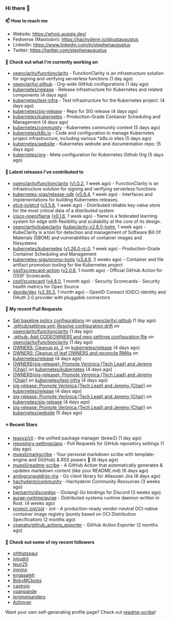 ### Hi there 👋

#### 📫 How to reach me

- Website: https://whois.auggie.dev/
- Fediverse (Mastodon): https://hachyderm.io/@justaugustus
- LinkedIn: https://www.linkedin.com/in/stephenaugustus
- Twitter: https://twitter.com/stephenaugustus

#### 👷 Check out what I'm currently working on

- [openclarity/functionclarity](https://github.com/openclarity/functionclarity) - FunctionClarity is an infrastructure solution for signing and verifying serverless functions (1 day ago)
- [openclarity/.github](https://github.com/openclarity/.github) - Org-wide GitHub configurations (1 day ago)
- [kubernetes/release](https://github.com/kubernetes/release) - Release infrastructure for Kubernetes and related components (4 days ago)
- [kubernetes/test-infra](https://github.com/kubernetes/test-infra) - Test infrastructure for the Kubernetes project. (4 days ago)
- [kubernetes/sig-release](https://github.com/kubernetes/sig-release) - Repo for SIG release (4 days ago)
- [kubernetes/kubernetes](https://github.com/kubernetes/kubernetes) - Production-Grade Container Scheduling and Management (4 days ago)
- [kubernetes/community](https://github.com/kubernetes/community) - Kubernetes community content (5 days ago)
- [kubernetes/k8s.io](https://github.com/kubernetes/k8s.io) - Code and configuration to manage Kubernetes project infrastructure, including various *.k8s.io sites (5 days ago)
- [kubernetes/website](https://github.com/kubernetes/website) - Kubernetes website and documentation repo:  (5 days ago)
- [kubernetes/org](https://github.com/kubernetes/org) - Meta configuration for Kubernetes Github Org (5 days ago)

#### 🔭 Latest releases I've contributed to

- [openclarity/functionclarity](https://github.com/openclarity/functionclarity) ([v1.0.2](https://github.com/openclarity/functionclarity/releases/tag/v1.0.2), 1 week ago) - FunctionClarity is an infrastructure solution for signing and verifying serverless functions
- [kubernetes-sigs/release-sdk](https://github.com/kubernetes-sigs/release-sdk) ([v0.9.4](https://github.com/kubernetes-sigs/release-sdk/releases/tag/v0.9.4), 1 week ago) - Interfaces and implementations for building Kubernetes releases.
- [etcd-io/etcd](https://github.com/etcd-io/etcd) ([v3.5.6](https://github.com/etcd-io/etcd/releases/tag/v3.5.6), 1 week ago) - Distributed reliable key-value store for the most critical data of a distributed system
- [cisco-open/flame](https://github.com/cisco-open/flame) ([v0.1.6](https://github.com/cisco-open/flame/releases/tag/v0.1.6), 1 week ago) - flame is a federated learning system for edge with flexibility and scalability at the core of its design.
- [openclarity/kubeclarity](https://github.com/openclarity/kubeclarity) ([kubeclarity-v2.8.0-helm](https://github.com/openclarity/kubeclarity/releases/tag/kubeclarity-v2.8.0-helm), 1 week ago) - KubeClarity is a tool for detection and management of Software Bill Of Materials (SBOM) and vulnerabilities of container images and filesystems
- [kubernetes/kubernetes](https://github.com/kubernetes/kubernetes) ([v1.26.0-rc.0](https://github.com/kubernetes/kubernetes/releases/tag/v1.26.0-rc.0), 1 week ago) - Production-Grade Container Scheduling and Management
- [kubernetes-sigs/promo-tools](https://github.com/kubernetes-sigs/promo-tools) ([v3.4.9](https://github.com/kubernetes-sigs/promo-tools/releases/tag/v3.4.9), 2 weeks ago) - Container and file artifact promotion tooling for the Kubernetes project
- [ossf/scorecard-action](https://github.com/ossf/scorecard-action) ([v2.0.6](https://github.com/ossf/scorecard-action/releases/tag/v2.0.6), 1 month ago) - Official GitHub Action for OSSF Scorecards.
- [ossf/scorecard](https://github.com/ossf/scorecard) ([v4.8.0](https://github.com/ossf/scorecard/releases/tag/v4.8.0), 1 month ago) - Security Scorecards - Security health metrics for Open Source
- [dexidp/dex](https://github.com/dexidp/dex) ([v2.35.3](https://github.com/dexidp/dex/releases/tag/v2.35.3), 1 month ago) - OpenID Connect (OIDC) identity and OAuth 2.0 provider with pluggable connectors

#### 🔨 My recent Pull Requests

- [Set baseline policy configurations](https://github.com/openclarity/.github/pull/1) on [openclarity/.github](https://github.com/openclarity/.github) (1 day ago)
- [.github/settings.yml: Resolve configuration drift](https://github.com/openclarity/functionclarity/pull/113) on [openclarity/functionclarity](https://github.com/openclarity/functionclarity) (1 day ago)
- [.github: Add CODEOWNERS and repo settings configuration file](https://github.com/openclarity/functionclarity/pull/112) on [openclarity/functionclarity](https://github.com/openclarity/functionclarity) (1 day ago)
- [OWNERS: Cleanup pt. 2](https://github.com/kubernetes/release/pull/2773) on [kubernetes/release](https://github.com/kubernetes/release) (4 days ago)
- [OWNERS: Cleanup of leaf OWNERS and reconcile RMAs](https://github.com/kubernetes/release/pull/2772) on [kubernetes/release](https://github.com/kubernetes/release) (4 days ago)
- [OWNERS(sig-release): Promote Verónica (Tech Lead) and Jeremy (Chair)](https://github.com/kubernetes/kubernetes/pull/114146) on [kubernetes/kubernetes](https://github.com/kubernetes/kubernetes) (4 days ago)
- [OWNERS(sig-release): Promote Verónica (Tech Lead) and Jeremy (Chair)](https://github.com/kubernetes/test-infra/pull/28118) on [kubernetes/test-infra](https://github.com/kubernetes/test-infra) (4 days ago)
- [sig-release: Promote Verónica (Tech Lead) and Jeremy (Chair)](https://github.com/kubernetes/release/pull/2771) on [kubernetes/release](https://github.com/kubernetes/release) (4 days ago)
- [sig-release: Promote Verónica (Tech Lead) and Jeremy (Chair)](https://github.com/kubernetes/sig-release/pull/2101) on [kubernetes/sig-release](https://github.com/kubernetes/sig-release) (4 days ago)
- [sig-release: Promote Verónica (Tech Lead) and Jeremy (Chair)](https://github.com/kubernetes/website/pull/38058) on [kubernetes/website](https://github.com/kubernetes/website) (5 days ago)

#### ⭐ Recent Stars

- [teaxyz/cli](https://github.com/teaxyz/cli) - the unified package manager (brew2) (1 day ago)
- [repository-settings/app](https://github.com/repository-settings/app) - Pull Requests for GitHub repository settings (1 day ago)
- [muesli/markscribe](https://github.com/muesli/markscribe) - Your personal markdown scribe with template-engine and Git(Hub) &amp; RSS powers 📜 (6 days ago)
- [muesli/readme-scribe](https://github.com/muesli/readme-scribe) - A GitHub Action that automatically generates &amp; updates markdown content (like your README.md) (6 days ago)
- [andygrunwald/go-jira](https://github.com/andygrunwald/go-jira) - Go client library for Atlassian Jira (6 days ago)
- [hachyderm/community](https://github.com/hachyderm/community) - Hachyderm Community Resources (3 weeks ago)
- [bwmarrin/discordgo](https://github.com/bwmarrin/discordgo) -  (Golang) Go bindings for Discord (3 weeks ago)
- [aurae-runtime/aurae](https://github.com/aurae-runtime/aurae) - Distributed systems runtime daemon written in Rust. (4 weeks ago)
- [project-zot/zot](https://github.com/project-zot/zot) - zot - A production-ready vendor-neutral OCI-native container image registry (purely based on OCI Distribution Specification) (2 months ago)
- [cpanato/github_actions_exporter](https://github.com/cpanato/github_actions_exporter) - GitHub Action Exporter (2 months ago)

#### 👯 Check out some of my recent followers

- [ohthatspaul](https://github.com/ohthatspaul)
- [xmudrii](https://github.com/xmudrii)
- [teun25](https://github.com/teun25)
- [imnmo](https://github.com/imnmo)
- [engasaleh](https://github.com/engasaleh)
- [BobyMCbobs](https://github.com/BobyMCbobs)
- [castrojo](https://github.com/castrojo)
- [ypanpande](https://github.com/ypanpande)
- [jeromejsanders](https://github.com/jeromejsanders)
- [Azhovan](https://github.com/Azhovan)

Want your own self-generating profile page? Check out [readme-scribe](https://github.com/muesli/readme-scribe)!
